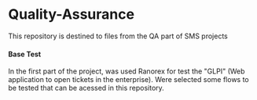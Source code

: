 # Quality-Assurance
This repository is destined to files from the QA part of SMS projects

#### Base Test 
In the first part of the project, was used Ranorex for test the "GLPI" (Web application to open tickets in the enterprise). Were selected some flows to be tested that can be acessed in this repository.
